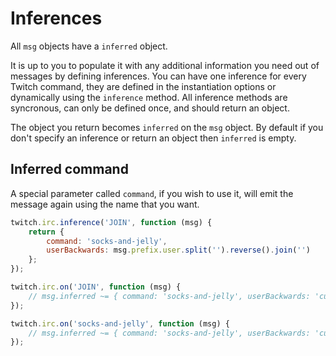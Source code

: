 # Inferences

All `msg` objects have a `inferred` object.

It is up to you to populate it with any additional information you need out of messages by defining inferences. You can have one inference for every Twitch command, they are defined in the instantiation options or dynamically using the `inference` method. All inference methods are syncronous, can only be defined once, and should return an object.

The object you return becomes `inferred` on the `msg` object. By default if you don't specify an inference or return an object then `inferred` is empty.

## Inferred command

A special parameter called `command`, if you wish to use it, will emit the message again using the name that you want.

```javascript
twitch.irc.inference('JOIN', function (msg) {
    return {
        command: 'socks-and-jelly',
        userBackwards: msg.prefix.user.split('').reverse().join('')
    };
});

twitch.irc.on('JOIN', function (msg) {
    // msg.inferred ~= { command: 'socks-and-jelly', userBackwards: 'cuqek' }
});

twitch.irc.on('socks-and-jelly', function (msg) {
    // msg.inferred ~= { command: 'socks-and-jelly', userBackwards: 'cuqek' }
});
```
